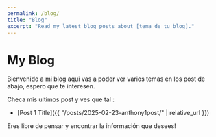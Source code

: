 ```yaml
---
permalink: /blog/
title: "Blog"
excerpt: "Read my latest blog posts about [tema de tu blog]."
---
```


# My Blog

Bienvenido a mi blog aqui vas a poder ver varios temas en los post de abajo, espero que te interesen.

Checa mis ultimos post y ves que tal :

- [Post 1 Title]({{ "/posts/2025-02-23-anthony1post/" | relative_url }})

Eres libre de pensar y encontrar la información que desees!